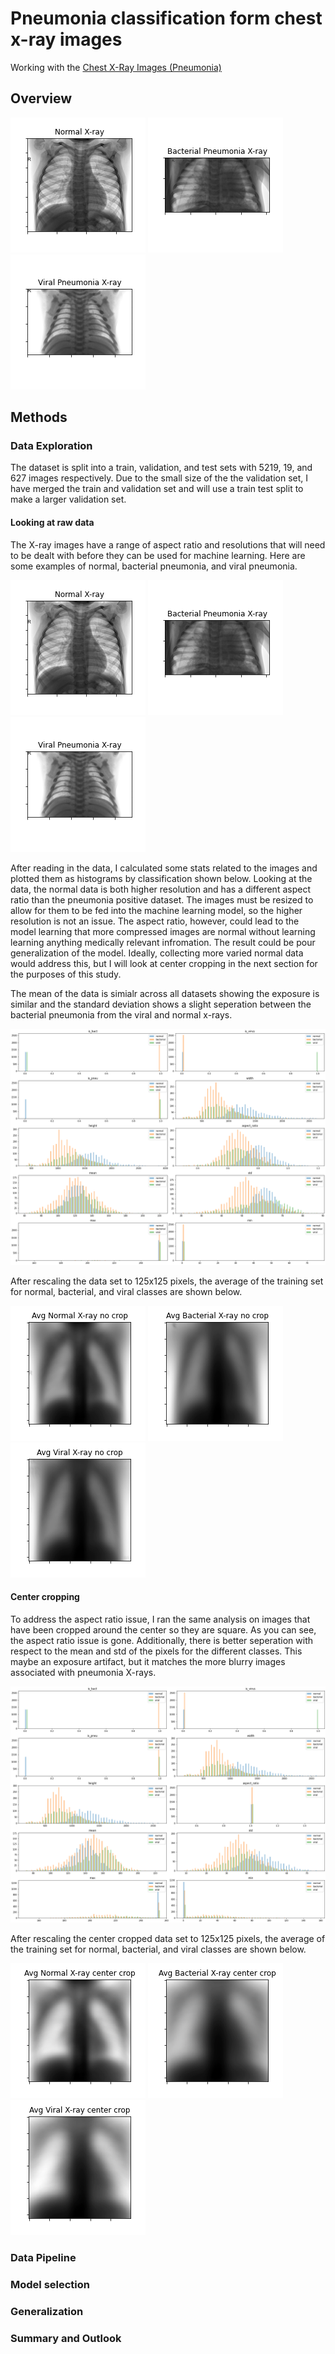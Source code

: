 # Pneumonia classification form chest x-ray images 
Working with the [Chest X-Ray Images (Pneumonia)](https://www.kaggle.com/paultimothymooney/chest-xray-pneumonia)

## Overview

![alt text](normal.png)
![alt text](bacteria.png)
![alt text](virus.png)

## Methods

### Data Exploration

The dataset is split into a train, validation, and test sets with 5219, 19, and 627 images respectively. Due to the small size of the the validation set, I have merged the train and validation set and will use a train test split to make a larger validation set. 

#### Looking at raw data
The X-ray images have a range of aspect ratio and resolutions that will need to be dealt with before they can be used for machine learning. Here are some examples of normal, bacterial pneumonia, and viral pneumonia.

![alt text](normal.png)
![alt text](bacteria.png)
![alt text](virus.png)

After reading in the data, I calculated some stats related to the images and plotted them as histograms by classification shown below. Looking at the data, the normal data is both higher resolution and has a different aspect ratio than the pneumonia positive dataset. The images must be resized to allow for them to be fed into the machine learning model, so the higher resolution is not an issue. The aspect ratio, however, could lead to the model learning that more compressed images are normal without learning learning anything medically relevant infromation. The result could be pour generalization of the model. Ideally, collecting more varied normal data would address this, but I will look at center cropping in the next section for the purposes of this study.

The mean of the data is simialr across all datasets showing the exposure is similar and the standard deviation shows a slight seperation between the bacterial pneumonia from the viral and normal x-rays. 

![alt text](image_stats.png)

After rescaling the data set to 125x125 pixels, the average of the training set for normal, bacterial, and viral classes are shown below.

![alt text](avg_normal_no_crop.png)
![alt text](avg_bact_no_crop.png)
![alt text](avg_virus_no_crop.png)

#### Center cropping

To address the aspect ratio issue, I ran the same analysis on images that have been cropped around the center so they are square. As you can see, the aspect ratio issue is gone. Additionally, there is better seperation with respect to the mean and std of the pixels for the different classes. This maybe an exposure artifact, but it matches the more blurry images associated with pneumonia X-rays.

![alt text](center_crop_image_stats.png)

After rescaling the center cropped data set to 125x125 pixels, the average of the training set for normal, bacterial, and viral classes are shown below.

![alt text](avg_normal_center_crop.png)
![alt text](avg_bact_center_crop.png)
![alt text](avg_virus_center_crop.png)

### Data Pipeline

### Model selection 

### Generalization 

### Summary and Outlook

